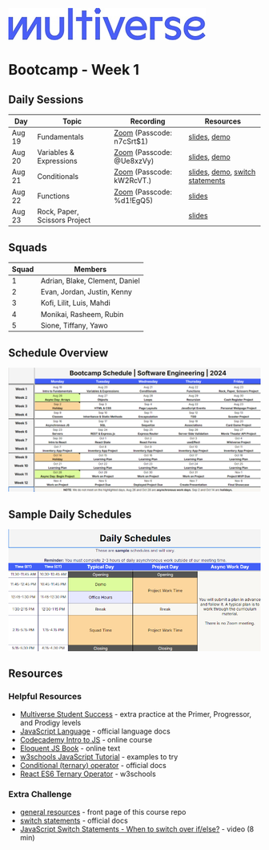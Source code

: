![Image](/img/Multiverse_Logo_rgb_ultra_25.jpg "Multiverse banner")

# Bootcamp - Week 1

## Daily Sessions
|Day|Topic|Recording|Resources|
|-----| ------------- |---------------------|--------|
|Aug 19|Fundamentals|[Zoom](https://multiverse-io.zoom.us/rec/share/mhDrCxf4bxXT0W1q-xSpVv4itIxstMbruH6UyzGwwvKRR3yxhjF-YDlOkYrQWhnA.aSV2F7RNaN_5lMYd) (Passcode: n7cSrt$1)|[slides](https://docs.google.com/presentation/d/1Rve9QZJLpRS2d3BAFwE6kGnhb2e_VdhaygBAxkpfGRQ), [demo](/bootcamp/week1/day1/demo/)
|Aug 20|Variables & Expressions|[Zoom](https://multiverse-io.zoom.us/rec/share/VL0ohgcfS3Jv4y0T5iTJpGTkCqxInD1veKHja7gY5ofZ1SL-1ZP4kih2_zRusChr.HbtUjWNzd-tcYbz1) (Passcode: @Ue8xzVy)|[slides](https://docs.google.com/presentation/d/1-R5a9YIJTrvA7JFVe-07-wYW5NmVe4RfUbK31uUM0Pw), [demo](/bootcamp/week1/day2/demo/)
|Aug 21|Conditionals|[Zoom](https://multiverse-io.zoom.us/rec/share/VyBgQiEop_EtuI-o4Os0FwFaaKzJTXLJGyICLXLPZLoV6Zyk6CLCN_lgUkwI6frt.Rrdoz9glJo2cbGR8) (Passcode: kW2RcVT.)|[slides](https://docs.google.com/presentation/d/1VOGeRtYC3TVbvwCHrZjsbFTxngvX6Nn7fQMtwfRvzHQ), [demo](/bootcamp/week1/day3/demo/), [switch statements](/bootcamp/week1/day3/switch/)
|Aug 22|Functions|[Zoom](https://multiverse-io.zoom.us/rec/share/O0rOW6FEF3NxcKV0hWV-eJ09krOFB-7paPcIsuZbm91Xu0XE-2J-u1va5Kutq_eF.2u3VefN3jckfch-t) (Passcode: %d1!EgQ5)|[slides](https://docs.google.com/presentation/d/1_sMtzGyoDL3oe2CjCUGSkvmNIqaXEIkKfls5R9vq25o/edit?usp=sharing)
|Aug 23|Rock, Paper, Scissors Project||[slides](https://docs.google.com/presentation/d/1Vq98Dv88Mp_1COBzz8JTdWinoCOBnmiQSCoZtgbT3t4)

## Squads
|Squad|Members|
|-----|-------|
|1|Adrian, Blake, Clement, Daniel|
|2|Evan, Jordan, Justin, Kenny|
|3|Kofi, Lilit, Luis, Mahdi|
|4|Monikai, Rasheem, Rubin|
|5|Sione, Tiffany, Yawo|

## Schedule Overview
![Image](/img/bootcamp-schedule-verizon-2024.png "Bootcamp Schedule Overview")

## Sample Daily Schedules
![Image](/img/daily-schedule-verizon-2024.png "Sample Daily Schedules")

## Resources

### Helpful Resources
* [Multiverse Student Success](https://github.com/MultiverseLearningProducts/SWE-APPRENTICE-SUCCESS) - extra practice at the Primer, Progressor, and Prodigy levels
* [JavaScript Language](https://developer.mozilla.org/en-US/docs/Web/JavaScript/Reference) - official language docs
* [Codecademy Intro to JS](https://www.codecademy.com/learn/introduction-to-javascript) - online course
* [Eloquent JS Book](https://eloquentjavascript.net/) - online text
* [w3schools JavaScript Tutorial](https://www.w3schools.com/js/) - examples to try
* [Conditional (ternary) operator](https://developer.mozilla.org/en-US/docs/Web/JavaScript/Reference/Operators/Conditional_operator) - official docs
* [React ES6 Ternary Operator](https://www.w3schools.com/react/react_es6_ternary.asp) - w3schools

### Extra Challenge
* [general resources](/README.md/#extra-challenge) - front page of this course repo
* [switch statements](https://developer.mozilla.org/en-US/docs/Web/JavaScript/Reference/Statements/switch) - official docs
* [JavaScript Switch Statements - When to switch over if/else?](https://youtu.be/Z8DGby3eBHg) - video (8 min)
